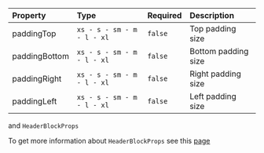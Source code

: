 | Property      | Type                       | Required | Description         |
| :------------ | :------------------------- | :------- | :------------------ |
| paddingTop    | `xs - s - sm - m - l - xl` | `false`  | Top padding size    |
| paddingBottom | `xs - s - sm - m - l - xl` | `false`  | Bottom padding size |
| paddingRight  | `xs - s - sm - m - l - xl` | `false`  | Right padding size  |
| paddingLeft   | `xs - s - sm - m - l - xl` | `false`  | Left padding size   |

and `HeaderBlockProps`

To get more information about `HeaderBlockProps` see this [page](https://preview.gravity-ui.com/page-constructor/?path=/docs/blocks-header--default)
